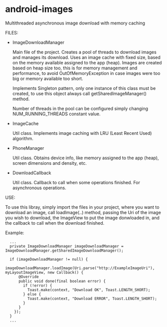 android-images
==============
Multithreaded asynchronous image download with memory caching

FILES:

 - ImageDownloadManager

    Main file of the project. Creates a pool of threads to download images and manages its download. Uses an image cache with fixed size, based
 on the memory available assigned to the app (heap). Images are created based on heap size too, this is for memory management and performance, to avoid
 OutOfMemoryException in case images were too big or memory available too short.

    Implements Singleton pattern, only one instance of this class must be created, to use this object always call getSharedImageManager() method.

    Number of threads in the pool can be configured simply changing NUM_RUNNING_THREADS constant value.

 - ImageCache

    Util class. Implements image caching with LRU (Least Recent Used) algorithm.

 - PhoneManager

    Util class. Obtains device info, like memory assigned to the app (heap), screen dimensions and density, etc.

 - DownloadCallback

    Util class. Callback to call when some operations finished. For asynchronous operations.

USE:

   To use this libray, simply import the files in your project, where you want to download an image, call loadImage(..) method, passing the Uri of the
 image you wish to download, the ImageView to put the image donwloaded in, and the callback to call when the download finished.

 Example:

      ...
      private ImageDownloadManager imageDownloadManager = ImageDownloadManager.getSharedImageDownloadManager();

      if (imageDownloadManager != null) {
        imageDownloadManager.loadImage(Uri.parse("http://ExampleImageUri"), myLayoutImageView, new Callback() {
          @Override
          public void done(final boolean error) {
            if (!error) {
              Toast.make(context, "Download OK", Toast.LENGTH_SHORT);
            } else {
              Toast.make(context, "Download ERROR", Toast.LENGTH_SHORT);
            }
          }
        });
      }
      ...
